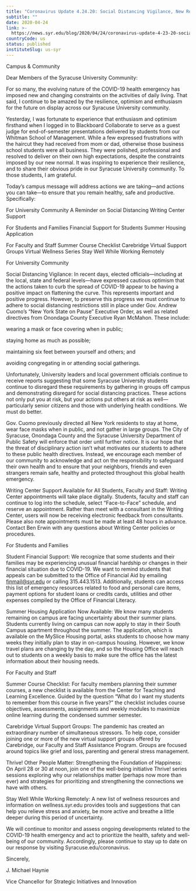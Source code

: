 ```yaml
---
title: "Coronavirus Update 4.24.20: Social Distancing Vigilance, New Resources and Expanded Support"
subtitle: ""
date: 2020-04-24
link: >-
  https://news.syr.edu/blog/2020/04/24/coronavirus-update-4-23-20-social-distancing-vigilance-new-resources-and-expanded-support/
countryCode: us
status: published
instituteSlug: us-syr
---
```

Campus & Community

Dear Members of the Syracuse University Community:

For so many, the evolving nature of the COVID-19 health emergency has imposed new and changing constraints on the activities of daily living. That said, I continue to be amazed by the resilience, optimism and enthusiasm for the future on display across our Syracuse University community.

Yesterday, I was fortunate to experience that enthusiasm and optimism firsthand when I logged in to Blackboard Collaborate to serve as a guest judge for end-of-semester presentations delivered by students from our Whitman School of Management. While a few expressed frustrations with the haircut they had received from mom or dad, otherwise those business school students were all business. They were polished, professional and resolved to deliver on their own high expectations, despite the constraints imposed by our new normal. It was inspiring to experience their resilience, and to share their obvious pride in our Syracuse University community. To those students, I am grateful.

Today’s campus message will address actions we are taking—and actions you can take—to ensure that you remain healthy, safe and productive. Specifically:

For University Community A Reminder on Social Distancing Writing Center Support



For Students and Families Financial Support for Students Summer Housing Application



For Faculty and Staff Summer Course Checklist Carebridge Virtual Support Groups Virtual Wellness Series Stay Well While Working Remotely



For University Community

Social Distancing Vigilance: In recent days, elected officials—including at the local, state and federal levels—have expressed cautious optimism that the actions taken to curb the spread of COVID-19 appear to be having a positive impact on flattening the curve. This represents important and positive progress. However, to preserve this progress we must continue to adhere to social distancing restrictions still in place under Gov. Andrew Cuomo’s “New York State on Pause” Executive Order, as well as related directives from Onondaga County Executive Ryan McMahon. These include:

wearing a mask or face covering when in public;

staying home as much as possible;

maintaining six feet between yourself and others; and

avoiding congregating in or attending social gatherings.

Unfortunately, University leaders and local government officials continue to receive reports suggesting that some Syracuse University students continue to disregard these requirements by gathering in groups off campus and demonstrating disregard for social distancing practices. These actions not only put you at risk, but your actions put others at risk as well—particularly senior citizens and those with underlying health conditions. We must do better.

Gov. Cuomo previously directed all New York residents to stay at home, wear face masks when in public, and not gather in large groups. The City of Syracuse, Onondaga County and the Syracuse University Department of Public Safety will enforce that order until further notice. It is our hope that the threat of disciplinary action isn’t what motivates our students to adhere to these public health directives. Instead, we encourage each member of our community to acknowledge and act on the responsibility to safeguard their own health and to ensure that your neighbors, friends and even strangers remain safe, healthy and protected throughout this global health emergency.

Writing Center Support Available for All Students, Faculty and Staff: Writing Center appointments will take place digitally. Students, faculty and staff can continue to log into the schedule, select “Face-to-Face” schedule, and reserve an appointment. Rather than meet with a consultant in the Writing Center, users will now be receiving electronic feedback from consultants. Please also note appointments must be made at least 48 hours in advance. Contact Ben Erwin with any questions about Writing Center policies or procedures.

For Students and Families

Student Financial Support: We recognize that some students and their families may be experiencing unusual financial hardship or changes in their financial situation due to COVID-19. We want to remind students that appeals can be submitted to the Office of Financial Aid by emailing finmail@syr.edu or calling 315.443.1513. Additionally, students can access this list of emergency resources related to food and personal care items, payment options for student loans or credits cards, utilities and other expenses compiled by the Office of Financial Literacy.

Summer Housing Application Now Available: We know many students remaining on campus are facing uncertainty about their summer plans. Students currently living on campus can now apply to stay in their South Campus apartment throughout the summer. The application, which is available on the MySlice Housing portal, asks students to choose how many weeks they initially plan to stay in on-campus housing. However, we know travel plans are changing by the day, and so the Housing Office will reach out to students on a weekly basis to make sure the office has the latest information about their housing needs.

For Faculty and Staff

Summer Course Checklist: For faculty members planning their summer courses, a new checklist is available from the Center for Teaching and Learning Excellence. Guided by the question “What do I want my students to remember from this course in five years?” the checklist includes course objectives, assessments, assignments and weekly modules to maximize online learning during the condensed summer semester.

Carebridge Virtual Support Groups: The pandemic has created an extraordinary number of simultaneous stressors. To help cope, consider joining one or more of the new virtual support groups offered by Carebridge, our Faculty and Staff Assistance Program. Groups are focused around topics like grief and loss, parenting and general stress management.

Thrive! Other People Matter: Strengthening the Foundation of Happiness: On April 28 or 30 at noon, join one of the well-being initiative Thrive! series sessions exploring why our relationships matter (perhaps now more than ever) and strategies for prioritizing and strengthening the connections we have with others.

Stay Well While Working Remotely: A new list of wellness resources and information on wellness.syr.edu provides tools and suggestions that can help you relieve stress and anxiety, be more active and breathe a little deeper during this period of uncertainty.

We will continue to monitor and assess ongoing developments related to the COVID-19 health emergency and act to prioritize the health, safety and well-being of our community. Accordingly, please continue to stay up to date on our response by visiting Syracuse.edu/coronavirus.

Sincerely,

J. Michael Haynie

Vice Chancellor for Strategic Initiatives and Innovation